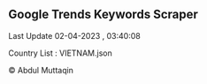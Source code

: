 

## Google Trends Keywords Scraper 
 
Last Update 02-04-2023 , 03:40:08

Country List :
VIETNAM.json



© Abdul Muttaqin 
